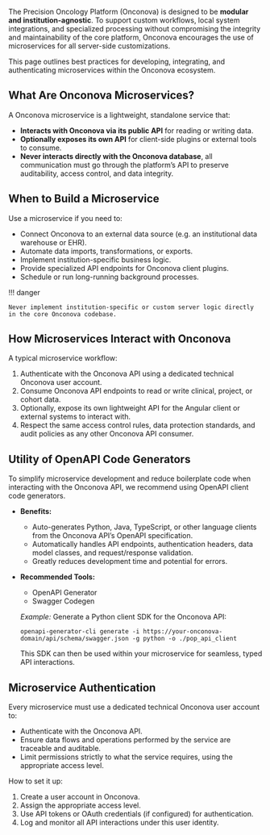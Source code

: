 The Precision Oncology Platform (Onconova) is designed to be **modular and institution-agnostic**. To support custom workflows, local system integrations, and specialized processing without compromising the integrity and maintainability of the core platform, Onconova encourages the use of microservices for all server-side customizations.

This page outlines best practices for developing, integrating, and authenticating microservices within the Onconova ecosystem.

## What Are Onconova Microservices?

A Onconova microservice is a lightweight, standalone service that:

- **Interacts with Onconova via its public API** for reading or writing data.
- **Optionally exposes its own API** for client-side plugins or external tools to consume.
- **Never interacts directly with the Onconova database**, all communication must go through the platform’s API to preserve auditability, access control, and data integrity.

## When to Build a Microservice

Use a microservice if you need to:

- Connect Onconova to an external data source (e.g. an institutional data warehouse or EHR).
- Automate data imports, transformations, or exports.
- Implement institution-specific business logic.
- Provide specialized API endpoints for Onconova client plugins.
- Schedule or run long-running background processes.

!!! danger 

    Never implement institution-specific or custom server logic directly in the core Onconova codebase.

## How Microservices Interact with Onconova

A typical microservice workflow:

1. Authenticate with the Onconova API using a dedicated technical Onconova user account.
2. Consume Onconova API endpoints to read or write clinical, project, or cohort data.
3. Optionally, expose its own lightweight API for the Angular client or external systems to interact with.
4. Respect the same access control rules, data protection standards, and audit policies as any other Onconova API consumer.

## Utility of OpenAPI Code Generators

To simplify microservice development and reduce boilerplate code when interacting with the Onconova API, we recommend using OpenAPI client code generators.

+ **Benefits:**

  - Auto-generates Python, Java, TypeScript, or other language clients from the Onconova API’s OpenAPI specification.
  - Automatically handles API endpoints, authentication headers, data model classes, and request/response validation.
  - Greatly reduces development time and potential for errors.

+ **Recommended Tools:**

    - OpenAPI Generator
    - Swagger Codegen

    *Example:*
    Generate a Python client SDK for the Onconova API:

    ```
    openapi-generator-cli generate -i https://your-onconova-domain/api/schema/swagger.json -g python -o ./pop_api_client
    ```
    This SDK can then be used within your microservice for seamless, typed API interactions.

## Microservice Authentication

Every microservice must use a dedicated technical Onconova user account to:

- Authenticate with the Onconova API.
- Ensure data flows and operations performed by the service are traceable and auditable.
- Limit permissions strictly to what the service requires, using the appropriate access level.

How to set it up:

1. Create a user account in Onconova.
2. Assign the appropriate access level.
3. Use API tokens or OAuth credentials (if configured) for authentication.
4. Log and monitor all API interactions under this user identity.

